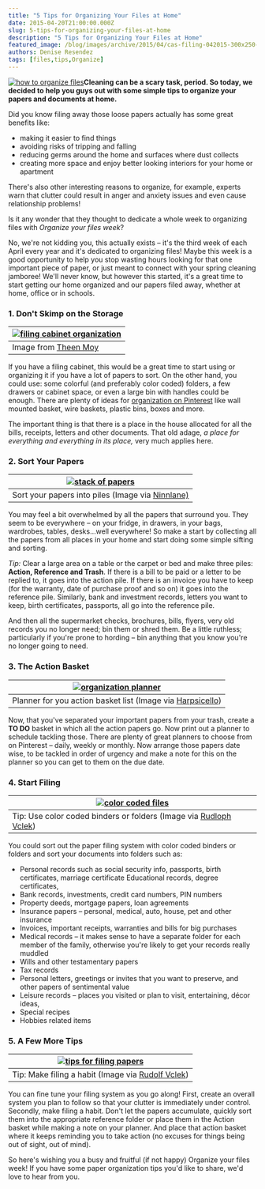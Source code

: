 ```yaml
---
title: "5 Tips for Organizing Your Files at Home"
date: 2015-04-20T21:00:00.000Z
slug: 5-tips-for-organizing-your-files-at-home
description: "5 Tips for Organizing Your Files at Home"
featured_image: /blog/images/archive/2015/04/cas-filing-042015-300x250-1.jpg
authors: Denise Resendez
tags: [files,tips,Organize]
---
```


[![how to organize files ](/blog/images/cas-filing-042015-300x250.jpg "Tips for Organizing Your Files at Home ")](/blog/images/cas-filing-042015-300x250.jpg)**Cleaning can be a scary task, period. So today, we decided to help you guys out with some simple tips to organize your papers and documents at home.**

Did you know filing away those loose papers actually has some great benefits like:

* making it easier to find things
* avoiding risks of tripping and falling
* reducing germs around the home and surfaces where dust collects
* creating more space and enjoy better looking interiors for your home or apartment

There's also other interesting reasons to organize, for example, experts warn that clutter could result in anger and anxiety issues and even cause relationship problems!

Is it any wonder that they thought to dedicate a whole week to organizing files with _Organize your files week_?

No, we're not kidding you, this actually exists – it's the third week of each April every year and it's dedicated to organizing files! Maybe this week is a good opportunity to help you stop wasting hours looking for that one important piece of paper, or just meant to connect with your spring cleaning jamboree! We'll never know, but however this started, it's a great time to start getting our home organized and our papers filed away, whether at home, office or in schools. 

### 1\. Don't Skimp on the Storage 

| [![filing cabinet organization ](/blog/images/Vacation-2-.png "Don't Skimp on the Storage ")](/blog/images/Vacation-2-.png)                                                                                                                                                                                                                                                                                                                               |
| ---------------------------------------------------------------------------------------------------------------------------------------------------------------------------------------------------------------------------------------------------------------------------------------------------------------------------------------------------------------------------------------------------------------------------------------------------- |
| Image from [Theen Moy](https://www.flickr.com/photos/ninniane/6125098744/in/photolist-akfJsL-92gtpd-brFyRM-dz6jC6-n4BSb8-4v1TRW-73SDTh-5YEa74-4FtC7N-9denyu-b5YSL4-59dFv1-dk7xyB-dkWZ1v-e6CCLc-hicxfC-7qLAdH-iQUAd4-5pHaNv-drkyZy-5YKvNd-8B5W4e-3mxvbE-4jeT8q-nkARm6-6354A3-abfUrg-9XQEgi-nnLSiW-bAeGqa-5JVXgc-pXSsfy-6VeEJv-9vS85j-akSoDt-92gskW-a6UnDD-drjBSz-8AWDSu-8Bd6fs-dk7xK6-8QcqmM-b9Rppk-8vcqhq-beeifK-dkWXLC-8B94Vy-8B5WQx-4wNjpL-dsXLJH) |

If you have a filing cabinet, this would be a great time to start using or organizing it if you have a lot of papers to sort. On the other hand, you could use: some colorful (and preferably color coded) folders, a few drawers or cabinet space, or even a large bin with handles could be enough. There are plenty of ideas for [organization on Pinterest](https://www.pinterest.com) like wall mounted basket, wire baskets, plastic bins, boxes and more.

The important thing is that there is a place in the house allocated for all the bills, receipts, letters and other documents. That old adage, _a place for everything and everything in its place,_ very much applies here.

### 2\. Sort Your Papers 

| [![stack of papers ](/blog/images/Vacation-4-.png "Sort your papers to start organizing them ")](/blog/images/Vacation-4-.png)                                                                                                                                                                                                                                                                                                                                                        |
| -------------------------------------------------------------------------------------------------------------------------------------------------------------------------------------------------------------------------------------------------------------------------------------------------------------------------------------------------------------------------------------------------------------------------------------------------------------------------------- |
| Sort your papers into piles (Image via [Ninnlane)](https://www.flickr.com/photos/ninniane/6125098744/in/photolist-akfJsL-92gtpd-brFyRM-dz6jC6-n4BSb8-4v1TRW-73SDTh-5YEa74-4FtC7N-9denyu-b5YSL4-59dFv1-dk7xyB-dkWZ1v-e6CCLc-hicxfC-7qLAdH-iQUAd4-5pHaNv-drkyZy-5YKvNd-8B5W4e-3mxvbE-4jeT8q-nkARm6-6354A3-abfUrg-9XQEgi-nnLSiW-bAeGqa-5JVXgc-pXSsfy-6VeEJv-9vS85j-akSoDt-92gskW-a6UnDD-drjBSz-8AWDSu-8Bd6fs-dk7xK6-8QcqmM-b9Rppk-8vcqhq-beeifK-dkWXLC-8B94Vy-8B5WQx-4wNjpL-dsXLJH) |

You may feel a bit overwhelmed by all the papers that surround you. They seem to be everywhere – on your fridge, in drawers, in your bags, wardrobes, tables, desks...well everywhere! So make a start by collecting all the papers from all places in your home and start doing some simple sifting and sorting. 

_Tip:_ Clear a large area on a table or the carpet or bed and make three piles: **Action, Reference and Trash**. If there is a bill to be paid or a letter to be replied to, it goes into the action pile. If there is an invoice you have to keep (for the warranty, date of purchase proof and so on) it goes into the reference pile. Similarly, bank and investment records, letters you want to keep, birth certificates, passports, all go into the reference pile. 

And then all the supermarket checks, brochures, bills, flyers, very old records you no longer need; bin them or shred them. Be a little ruthless; particularly if you're prone to hording – bin anything that you know you're no longer going to need. 

### 3\. The Action Basket

| [![organization planner ](/blog/images/Vacation-6-.png "Make a planner with the items from you action basket ")](/blog/images/Vacation-6-.png)                    |
| ------------------------------------------------------------------------------------------------------------------------------------------------------------ |
| Planner for you action basket list (Image via [Harpsicello](https://www.flickr.com/photos/theenmoy/8078124630/in/photolist-diqv1s-4gvqyv-dznsrt-5jp3z-5w3r)) |

Now, that you've separated your important papers from your trash, create a **TO DO** basket in which all the action papers go. Now print out a planner to schedule tackling those. There are plenty of great planners to choose from on Pinterest – daily, weekly or monthly. Now arrange those papers date wise, to be tackled in order of urgency and make a note for this on the planner so you can get to them on the due date.

### 4\. Start Filing

| [![color coded files ](/blog/images/Vacation-7-.png "Start filing using color coded binders or folders ")](/blog/images/Vacation-7-.png)                                 |
| ------------------------------------------------------------------------------------------------------------------------------------------------------------------- |
| Tip: Use color coded binders or folders (Image via [Rudloph Vclek](https://www.flickr.com/photos/theenmoy/8078124630/in/photolist-diqv1s-4gvqyv-dznsrt-5jp3z-5w3r)) |

You could sort out the paper filing system with color coded binders or folders and sort your documents into folders such as:

* Personal records such as social security info, passports, birth certificates, marriage certificate Educational records, degree certificates,
* Bank records, investments, credit card numbers, PIN numbers
* Property deeds, mortgage papers, loan agreements
* Insurance papers – personal, medical, auto, house, pet and other insurance
* Invoices, important receipts, warranties and bills for big purchases
* Medical records – it makes sense to have a separate folder for each member of the family, otherwise you're likely to get your records really muddled
* Wills and other testamentary papers
* Tax records
* Personal letters, greetings or invites that you want to preserve, and other papers of sentimental value
* Leisure records – places you visited or plan to visit, entertaining, décor ideas,
* Special recipes
* Hobbies related items

### **5\. A Few More Tips**

| [![tips for filing papers ](/blog/images/Vacation-8-.png "A Few More Tips on Filing ")](/blog/images/Vacation-8-.png) |
| ---------------------------------------------------------------------------------------------------------------- |
| Tip: Make filing a habit (Image via [Rudolf Vclek](https://www.flickr.com))                                      |

You can fine tune your filing system as you go along! First, create an overall system you plan to follow so that your clutter is immediately under control. Secondly, make filing a habit. Don't let the papers accumulate, quickly sort them into the appropriate reference folder or place them in the Action basket while making a note on your planner. And place that action basket where it keeps reminding you to take action (no excuses for things being out of sight, out of mind). 

So here's wishing you a busy and fruitful (if not happy) Organize your files week! If you have some paper organization tips you'd like to share, we'd love to hear from you. 